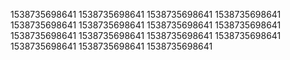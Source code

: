 1538735698641
1538735698641
1538735698641
1538735698641
1538735698641
1538735698641
1538735698641
1538735698641
1538735698641
1538735698641
1538735698641
1538735698641
1538735698641
1538735698641
1538735698641